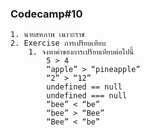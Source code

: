 ### Codecamp#10
    1. นายสหภาพ เนาวะราช
    2. Exercise การเปรียบเทียบ
        1. จงหาค่าของการเปรียบเทียบต่อไปนี้
            5 > 4
            “apple” > “pineapple”
            “2” > “12”
            undefined == null
            undefined === null
            “bee” < “be”
            “bee” > “Bee”
            “Bee” < “be”    